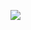 ![](https://media.discordapp.net/attachments/736910499345858674/893876120980713512/identitas.png?width=1286&height=84)